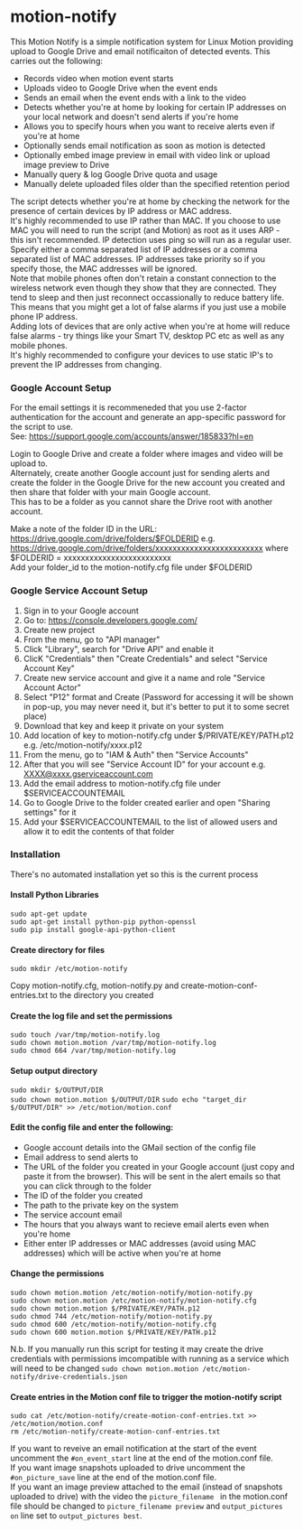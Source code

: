 # motion-notify

This Motion Notify is a simple notification system for Linux Motion providing upload to Google Drive and email notificaiton of detected events.
This carries out the following:

- Records video when motion event starts
- Uploads video to Google Drive when the event ends
- Sends an email when the event ends with a link to the video
- Detects whether you're at home by looking for certain IP addresses on your local network and doesn't send alerts if you're home
- Allows you to specify hours when you want to receive alerts even if you're at home
- Optionally sends email notification as soon as motion is detected
- Optionally embed image preview in email with video link or upload image preview to Drive
- Manually query & log Google Drive quota and usage
- Manually delete uploaded files older than the specified retention period

The script detects whether you're at home by checking the network for the presence of certain devices by IP address or MAC address.  
It's highly recommended to use IP rather than MAC. If you choose to use MAC you will need to run the script (and Motion) as root as it uses ARP - this isn't recommended. IP detection uses ping so will run as a regular user.  
Specify either a comma separated list of IP addresses or a comma separated list of MAC addresses. IP addresses take priority so if you specify those, the MAC addresses will be ignored.  
Note that mobile phones often don't retain a constant connection to the wireless network even though they show that they are connected. They tend to sleep and then just reconnect occassionally to reduce battery life.  
This means that you might get a lot of false alarms if you just use a mobile phone IP address.  
Adding lots of devices that are only active when you're at home will reduce false alarms - try things like your Smart TV, desktop PC etc as well as any mobile phones.  
It's highly recommended to configure your devices to use static IP's to prevent the IP addresses from changing.  

### Google Account Setup

For the email settings it is recommeneded that you use 2-factor authentication for the account and generate an app-specific password for the script to use.  
See: https://support.google.com/accounts/answer/185833?hl=en  

Login to Google Drive and create a folder where images and video will be upload to.  
Alternately, create another Google account just for sending alerts and create the folder in the Google Drive for the new account you created and then share that folder with your main Google account.  
This has to be a folder as you cannot share the Drive root with another account.  

Make a note of the folder ID in the URL: https://drive.google.com/drive/folders/$FOLDERID e.g. https://drive.google.com/drive/folders/xxxxxxxxxxxxxxxxxxxxxxxxx where $FOLDERID = xxxxxxxxxxxxxxxxxxxxxxxxx  
Add your folder_id to the motion-notify.cfg file under $FOLDERID  

### Google Service Account Setup
1. Sign in to your Google account
2. Go to: https://console.developers.google.com/
3. Create new project
4. From the menu, go to "API manager"
5. Click "Library", search for "Drive API" and enable it
6. ClicK "Credentials" then "Create Credentials" and select "Service Account Key"
7. Create new service account and give it a name and role "Service Account Actor"
8. Select "P12" format and Create (Password for accessing it will be shown in pop-up, you may never need it, but it's better to put it to some secret place)
9. Download that key and keep it private on your system
10. Add location of key to motion-notify.cfg under $/PRIVATE/KEY/PATH.p12 e.g. /etc/motion-notify/xxxx.p12
11. From the menu, go to "IAM & Auth" then "Service Accounts"
12. After that you will see "Service Account ID" for your account e.g. XXXX@xxxx.gserviceaccount.com
13. Add the email address to motion-notify.cfg file under $SERVICEACCOUNTEMAIL
14. Go to Google Drive to the folder created earlier and open "Sharing settings" for it
15. Add your $SERVICEACCOUNTEMAIL to the list of allowed users and allow it to edit the contents of that folder

### Installation
There's no automated installation yet so this is the current process

#### Install Python Libraries
`sudo apt-get update`  
`sudo apt-get install python-pip python-openssl`  
`sudo pip install google-api-python-client`  

#### Create directory for files
`sudo mkdir /etc/motion-notify`

Copy motion-notify.cfg, motion-notify.py and create-motion-conf-entries.txt to the directory you created

#### Create the log file and set the permissions
`sudo touch /var/tmp/motion-notify.log`  
`sudo chown motion.motion /var/tmp/motion-notify.log`  
`sudo chmod 664 /var/tmp/motion-notify.log`  

#### Setup output directory
`sudo mkdir $/OUTPUT/DIR`  
`sudo chown motion.motion $/OUTPUT/DIR`
`sudo echo "target_dir $/OUTPUT/DIR" >> /etc/motion/motion.conf`

#### Edit the config file and enter the following:
- Google account details into the GMail section of the config file
- Email address to send alerts to
- The URL of the folder you created in your Google account (just copy and paste it from the browser). This will be sent in the alert emails so that you can click through to the folder
- The ID of the folder you created
- The path to the private key on the system
- The service account email
- The hours that you always want to recieve email alerts even when you're home
- Either enter IP addresses or MAC addresses (avoid using MAC addresses) which will be active when you're at home

#### Change the permissions
`sudo chown motion.motion /etc/motion-notify/motion-notify.py`  
`sudo chown motion.motion /etc/motion-notify/motion-notify.cfg`  
`sudo chown motion.motion $/PRIVATE/KEY/PATH.p12`  
`sudo chmod 744 /etc/motion-notify/motion-notify.py`  
`sudo chmod 600 /etc/motion-notify/motion-notify.cfg`  
`sudo chown 600 motion.motion $/PRIVATE/KEY/PATH.p12`  

N.b.  If you manually run this script for testing it may create the drive credentials with permissions imcompatible with running as a service which will need to be changed
`sudo chown motion.motion /etc/motion-notify/drive-credentials.json`  

#### Create entries in the Motion conf file to trigger the motion-notify script
`sudo cat /etc/motion-notify/create-motion-conf-entries.txt >> /etc/motion/motion.conf`  
`rm /etc/motion-notify/create-motion-conf-entries.txt`  

If you want to reveive an email notification at the start of the event uncomment the `#on_event_start` line at the end of the motion.conf file.  
If you want image snapshots uploaded to drive uncomment the `#on_picture_save` line at the end of the motion.conf file.  
If you want an image preview attached to the email (instead of snapshots uploaded to drive) with the video the `picture_filename ` in the motion.conf file should be changed to `picture_filename preview` and `output_pictures on` line set to `output_pictures best`.
